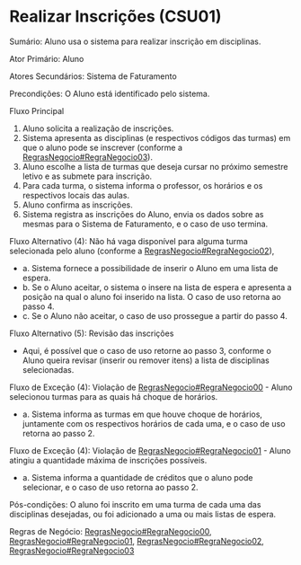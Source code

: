 # Realizar Inscrições (CSU01) #

Sumário: Aluno usa o sistema para realizar inscrição em disciplinas.

Ator Primário: Aluno

Atores Secundários: Sistema de Faturamento

Precondições: O Aluno está identificado pelo sistema.

Fluxo Principal
  1. Aluno solicita a realização de inscrições.
  1. Sistema apresenta as disciplinas (e respectivos códigos das turmas) em que o aluno pode se inscrever (conforme a  [RegrasNegocio#RegraNegocio03](RegrasNegocio#RegraNegocio03.md)).
  1. Aluno escolhe a lista de turmas que deseja cursar no próximo semestre letivo e as submete para inscrição.
  1. Para cada turma, o sistema informa o professor, os horários e os respectivos locais das aulas.
  1. Aluno confirma as inscrições.
  1. Sistema registra as inscrições do Aluno, envia os dados sobre as mesmas para o Sistema de Faturamento, e o caso de uso termina.

Fluxo Alternativo (4): Não há vaga disponível para alguma turma selecionada pelo aluno (conforme a  [RegrasNegocio#RegraNegocio02](RegrasNegocio#RegraNegocio02.md)),
  * a. Sistema fornece a possibilidade de inserir o Aluno em uma lista de espera.
  * b. Se o Aluno aceitar, o sistema o insere na lista de espera e apresenta a posição na qual o aluno foi inserido na lista. O caso de uso retorna ao passo 4.
  * c. Se o Aluno não aceitar, o caso de uso prossegue a partir do passo 4.

Fluxo Alternativo (5): Revisão das inscrições
  * Aqui, é possível que o caso de uso retorne ao passo 3, conforme o Aluno queira revisar (inserir ou remover itens) a lista de disciplinas selecionadas.

Fluxo de Exceção (4): Violação de [RegrasNegocio#RegraNegocio00](RegrasNegocio#RegraNegocio00.md) - Aluno selecionou turmas para as quais há choque de horários.
  * a. Sistema informa as turmas em que houve choque de horários, juntamente com os respectivos horários de cada uma, e o caso de uso retorna ao passo 2.

Fluxo de Exceção (4): Violação de [RegrasNegocio#RegraNegocio01](RegrasNegocio#RegraNegocio01.md) - Aluno atingiu a quantidade máxima de inscrições possíveis.
  * a. Sistema informa a quantidade de créditos que o aluno pode selecionar, e o caso de uso retorna ao passo 2.

Pós-condições: O aluno foi inscrito em uma turma de cada uma das disciplinas desejadas, ou foi adicionado a uma ou mais listas de espera.

Regras de Negócio: [RegrasNegocio#RegraNegocio00](RegrasNegocio#RegraNegocio00.md),  [RegrasNegocio#RegraNegocio01](RegrasNegocio#RegraNegocio01.md),  [RegrasNegocio#RegraNegocio02](RegrasNegocio#RegraNegocio02.md),  [RegrasNegocio#RegraNegocio03](RegrasNegocio#RegraNegocio03.md)